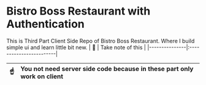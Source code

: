 # Bistro Boss Restaurant with Authentication

This is Third Part Client Side Repo of Bistro Boss Restaurant. Where I build simple ui and learn little bit new.
| :memo:        | Take note of this       |
|---------------|:------------------------|


| :point_up:    | You not need server side code because in these part only work on client |
|---------------|:------------------------|
